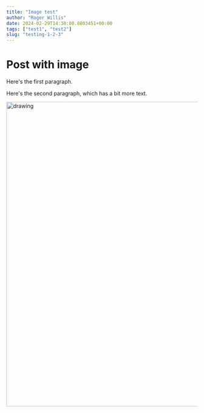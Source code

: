```yaml
---
title: "Image test"
author: "Roger Willis"
date: 2024-02-29T14:30:08.8803451+00:00
tags: ["test1", "test2"]
slug: "testing-1-2-3"
---
```

# Post with image

Here's the first paragraph.

Here's the second paragraph, which has a bit more text.

<img src="some_image.png" alt="drawing" width="800"/>